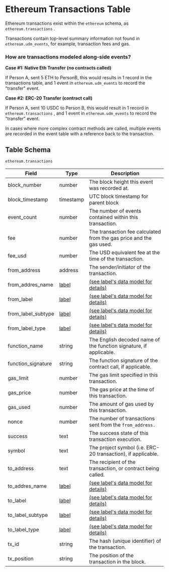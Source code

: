 # Ethereum Transactions Table

Ethereum transactions exist within the `ethereum` schema, as `ethereum.transactions` .

Transactions contain top-level summary information not found in `ethereum.udm_events`, for example, transaction fees and gas.

### How are transactions modeled along-side events?

**Case #1: Native Eth Transfer (no contracts called)**

If Person A, sent 5 ETH to PersonB, this would results in 1 record in the transactions table, and 1 event in `ethereum.udm_events` to record the "transfer" event.

**Case #2: ERC-20 Transfer (contract call)**

If Person A, sent 10 USDC to Person B, this would result in 1 record in `ethereum.transactions` , and 1 event in `ethereum.udm_events` to record the "transfer" event.

In cases where more complex contract methods are called, multiple events are recorded in the event table with a reference back to the transaction.

## Table Schema

`ethereum.transactions`

| Field                | Type                               | Description                                                         |
| -------------------- | ---------------------------------- | ------------------------------------------------------------------- |
| block\_number        | number                             | The block height this event was recorded at.                        |
| block\_timestamp     | timestamp                          | UTC block timestamp for parent block                                |
| event\_count         | number                             | The number of events contained within this transaction.             |
| fee                  | number                             | The transaction fee calculated from the gas price and the gas used. |
| fee\_usd             | number                             | The USD equivalent fee at the time of the transaction.              |
| from\_address        | address                            | The sender/initiator of the transaction.                            |
| from\_addres\_name   | [label](../../data-models/labels/) | [(see label's data model for details)](../../data-models/labels/)   |
| from\_label          | [label](../../data-models/labels/) | [(see label's data model for details)](../../data-models/labels/)   |
| from\_label\_subtype | [label](../../data-models/labels/) | [(see label's data model for details)](../../data-models/labels/)   |
| from\_label\_type    | [label](../../data-models/labels/) | [(see label's data model for details)](../../data-models/labels/)   |
| function\_name       | string                             | The English decoded name of the function signature, if applicable.  |
| function\_signature  | string                             | The function signature of the contract call, if applicable.         |
| gas\_limit           | number                             | The gas limit specified in this transaction.                        |
| gas\_price           | number                             | The gas price at the time of this transaction.                      |
| gas\_used            | number                             | The amount of gas used by this transaction.                         |
| nonce                | number                             | The number of transactions sent from the `from_address.`            |
| success              | text                               | The success state of this transaction execution.                    |
| symbol               | text                               | The project symbol (i.e. ERC-20 transaction), if applicable.        |
| to\_address          | text                               | The recipient of the transaction, or contract being called.         |
| to\_addres\_name     | [label](../../data-models/labels/) | [(see label's data model for details)](../../data-models/labels/)   |
| to\_label            | [label](../../data-models/labels/) | [(see label's data model for details)](../../data-models/labels/)   |
| to\_label\_subtype   | [label](../../data-models/labels/) | [(see label's data model for details)](../../data-models/labels/)   |
| to\_label\_type      | [label](../../data-models/labels/) | [(see label's data model for details)](../../data-models/labels/)   |
| tx\_id               | string                             | The hash (unique identifier) of the transaction.                    |
| tx\_position         | string                             | The position of the transaction in the block.                       |

